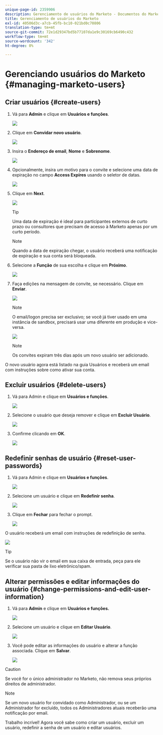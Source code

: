 ```yaml
---
unique-page-id: 2359906
description: Gerenciamento de usuários do Marketo - Documentos do Marketo - Documentação do produto
title: Gerenciamento de usuários do Marketo
exl-id: 40506d3c-a7cb-45fb-bc10-021bd0c70806
translation-type: tm+mt
source-git-commit: 72e1d29347bd5b77107da1e9c30169cb6490c432
workflow-type: tm+mt
source-wordcount: '342'
ht-degree: 0%

---
```


# Gerenciando usuários do Marketo {#managing-marketo-users}

## Criar usuários {#create-users}

1. Vá para **Admin** e clique em **Usuários e funções**.

   ![](assets/image2014-9-9-11-3a34-3a58.png)

1. Clique em **Convidar novo usuário**.

   ![](assets/image2014-9-9-11-3a35-3a15.png)

1. Insira o **Endereço de email**, **Nome** e **Sobrenome**.

   ![](assets/image2016-5-24-9-3a45-3a30.png)

1. Opcionalmente, insira um motivo para o convite e selecione uma data de expiração no campo **Access Expires** usando o seletor de datas.

   ![](assets/image2016-6-29-15-3a52-3a18.png)

1. Clique em **Next**.

   ![](assets/image2016-5-24-9-3a58-3a10.png)

   >[!TIP]
   >
   >Uma data de expiração é ideal para participantes externos de curto prazo ou consultores que precisam de acesso à Marketo apenas por um curto período.

   >[!NOTE]
   >
   >Quando a data de expiração chegar, o usuário receberá uma notificação de expiração e sua conta será bloqueada.

1. Selecione a **Função** de sua escolha e clique em **Próximo**.

   ![](assets/image2016-5-24-10-3a1-3a33.png)

1. Faça edições na mensagem de convite, se necessário. Clique em **Enviar**.

   ![](assets/image2016-5-24-10-3a3-3a56.png)

   >[!NOTE]
   >
   >O email/logon precisa ser exclusivo; se você já tiver usado em uma instância de sandbox, precisará usar uma diferente em produção e vice-versa.

   ![](assets/image2016-5-24-10-3a21-3a57.png)

   >[!NOTE]
   >
   >Os convites expiram três dias após um novo usuário ser adicionado.

O novo usuário agora está listado na guia Usuários e receberá um email com instruções sobre como ativar sua conta.

## Excluir usuários {#delete-users}

1. Vá para Admin e clique em **Usuários e funções**.

   ![](assets/image2014-9-9-11-3a36-3a21.png)

1. Selecione o usuário que deseja remover e clique em **Excluir Usuário**.

   ![](assets/image2014-9-9-11-3a36-3a36.png)

1. Confirme clicando em **OK**.

   ![](assets/image2014-9-9-11-3a36-3a51.png)

## Redefinir senhas de usuário {#reset-user-passwords}

1. Vá para Admin e clique em **Usuários e funções**.

   ![](assets/image2014-9-9-11-3a41-3a0.png)

1. Selecione um usuário e clique em **Redefinir senha**.

   ![](assets/image2014-9-9-11-3a41-3a19.png)

1. Clique em **Fechar** para fechar o prompt.

   ![](assets/image2014-9-9-11-3a41-3a50.png)

O usuário receberá um email com instruções de redefinição de senha.

![](assets/image2014-9-9-11-3a45-3a53.png)

>[!TIP]
>
>Se o usuário não vir o email em sua caixa de entrada, peça para ele verificar sua pasta de lixo eletrônico/spam.

## Alterar permissões e editar informações do usuário {#change-permissions-and-edit-user-information}

1. Vá para **Admin** e clique em **Usuários e funções.**

   ![](assets/image2014-9-9-11-3a37-3a5.png)

1. Selecione um usuário e clique em **Editar Usuário**.

   ![](assets/image2014-9-9-11-3a37-3a16.png)

1. Você pode editar as informações do usuário e alterar a função associada. Clique em **Salvar**.

   ![](assets/image2014-9-9-11-3a37-3a31.png)

>[!CAUTION]
>
>Se você for o único administrador no Marketo, não remova seus próprios direitos de administrador.

>[!NOTE]
>
>Se um novo usuário for convidado como Administrador, ou se um Administrador for excluído, todos os Administradores atuais receberão uma notificação por email.

Trabalho incrível! Agora você sabe como criar um usuário, excluir um usuário, redefinir a senha de um usuário e editar usuários.
